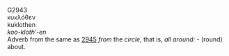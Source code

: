<body>
  <p>G2943<br>  κυκλόθεν  <br> kuklothen  <br><i>koo-kloth‘-en </i><br>Adverb from the same as <a href="g2945.htm">2945</a>  <i>from</i> the <i>circle</i>, that is, <i>all</i> <i>around:</i> - (round) about.<br></p>
 </body>